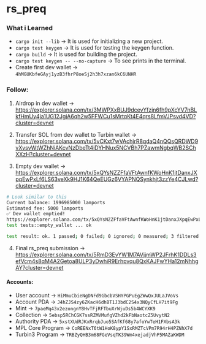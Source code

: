 # rs_preq

### What i Learned
- `cargo init --lib` → It is used for initializing a new project.
- `cargo test keygen` → It is used for testing the keygen function.
- `cargo build` → It is used for building the project.
- `cargo test keygen -- --no-capture` → To see prints in the terminal.
- Create first dev wallet  →  `4hMGUKbfeGAyj1yzB3fhrP8oeSj2h3h7xzan6kC6UNHR`


### Follow:
 1. Airdrop in dev wallet →  https://explorer.solana.com/tx/3MWPXxBUJ9dcevYfzjn6fh9pXcYV7nBLkfHmUy4ja1UG12JgjA6qh2w5FFWCu1sMrtqKt4E4qrs8LfmVJPsvd4VD?cluster=devnet

 2. Transfer SOL from dev wallet to Turbin wallet →  https://explorer.solana.com/tx/5vCKxt7wVAchjrR8qdaQ4nQQsQRDWD9vXvsvWtWZhNiAKcvNzDbeTt4iDYHNux5NCVBh7PZawmNgbqWB2SChXXzH?cluster=devnet

 3. Empty dev wallet →  https://explorer.solana.com/tx/5xQYsNZZFfaVFtAwnfKWoHnK1jtDanxJXpqEwPxLf6LS63veXk9HJ1K64QeEUGz6VYAPNQSynkhjt3zzYe4CJLwd?cluster=devnet
 
 ```bash
 # Look similar to this
Current balance: 1996985000 lamports
Estimated fee: 5000 lamports
✅ Dev wallet emptied!
https://explorer.solana.com/tx/5xQYsNZZFfaVFtAwnfKWoHnK1jtDanxJXpqEwPxLf6LS63veXk9HJ1K64QeEUGz6VYAPNQSynkhjt3zzYe4CJLwd?cluster=devnet
test tests::empty_wallet ... ok

test result: ok. 1 passed; 0 failed; 0 ignored; 0 measured; 3 filtered out; finished in 29.38s

 ```

4. Final rs_preq submission →  https://explorer.solana.com/tx/5RmD3EvYW1M7AVjjmWP2JFrhK1DDLs3efVcm4s8qM4A2Getoa8ULP3yDwhiR9Erhpvqu8QxKAJFwYHa12mNhhgAY?cluster=devnet



#### Accounts:
- User account →  `HiMmuCbieNgDNFd9GbcbVSHYPGPuEgZWwQxJULaJVoVs`
- Account PDA →  `J4hZJS4zy6ZKacH6dhBT1J3bdC2S4x3NQyCfLH7it9Fg`
- Mint →  `7paeMq43x2ezongnY8HvTFjRFTbuXrWjuDs5b4WCYXK9`
- Collection →  `5ebsp5RChCGK7ssRZMVMufgVZhd2kFbNaotcZ5UvytN2`
- Authority PDA →  `5xstXUdRJKxRrqbJuo5SAfKf68y7afoYwTeH1FXbsA3k`
- MPL Core Program →  `CoREENxT6tW1HoK8ypY1SxRMZTcVPm7R94rH4PZNhX7d`
- Turbin3 Program →  `TRBZyQHB3m68FGeVsqTK39Wm4xejadjVhP5MAZaKWDM`
